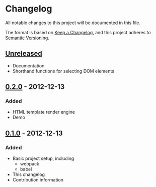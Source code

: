 # Changelog
All notable changes to this project will be documented in this file.

The format is based on [Keep a Changelog](https://keepachangelog.com/en/1.0.0/),
and this project adheres to [Semantic Versioning](https://semver.org/spec/v2.0.0.html).

## [Unreleased]
* Documentation
* Shorthand functions for selecting DOM elements

## [0.2.0] - 2012-12-13
### Added
* HTML template render engine
* Demo

## [0.1.0] - 2012-12-13
### Added
* Basic project setup, including
	* webpack
	* babel
* This changelog
* Contribution information

[Unreleased]: https://github.com/brians-open-source-stuff/zero-js/compare/v0.2.0...HEAD
[0.2.0]: https://github.com/brians-open-source-stuff/zero-js/compare/v0.1.0...v0.2.0
[0.1.0]: https://github.com/brians-open-source-stuff/zero-js/compare/{1day}...v0.1.0
